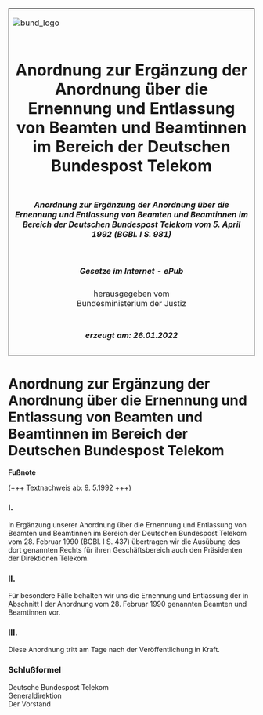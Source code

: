 <span id="DECKBLATT.html"></span>

<table border="0" frame="border" width="100%">

<tr valign="top">

<td align="left">

![bund\_logo](BfJ_2021_Web_de_de.gif)

</td>

<td align="right">

 

</td>

</tr>

<tr align="center" valign="middle">

<td colspan="2">

# Anordnung zur Ergänzung der Anordnung über die Ernennung und Entlassung von Beamten und Beamtinnen im Bereich der Deutschen Bundespost Telekom

</td>

</tr>

<tr align="center" valign="middle">

<td colspan="2">

##### Anordnung zur Ergänzung der Anordnung über die Ernennung und Entlassung von Beamten und Beamtinnen im Bereich der Deutschen Bundespost Telekom vom 5. April 1992 (BGBl. I S. 981)

</td>

</tr>

<tr align="center" valign="middle">

<td colspan="2">

  
  

##### Gesetze im Internet - ePub  
  
herausgegeben vom  
Bundesministerium der Justiz

</td>

</tr>

<tr align="center" valign="bottom">

<td colspan="2">

  
  

##### erzeugt am: 26.01.2022

</td>

</tr>

</table>

<span id="BJNR009810992.html"></span>

# Anordnung zur Ergänzung der Anordnung über die Ernennung und Entlassung von Beamten und Beamtinnen im Bereich der Deutschen Bundespost Telekom

<div>

  
**Fußnote**

<div class="jnhtml">

<div>

<div class="jurAbsatz">

(+++ Textnachweis ab: 9. 5.1992 +++)

</div>

</div>

</div>

</div>

<span id="BJNR009810992BJNE000100314.html"></span>

### I.  

<div>

<div class="jnhtml">

<div>

<div class="jurAbsatz">

In Ergänzung unserer Anordnung über die Ernennung und Entlassung von
Beamten und Beamtinnen im Bereich der Deutschen Bundespost Telekom vom
28. Februar 1990 (BGBl. I S. 437) übertragen wir die Ausübung des dort
genannten Rechts für ihren Geschäftsbereich auch den Präsidenten der
Direktionen Telekom.

</div>

</div>

</div>

</div>

<span id="BJNR009810992BJNE000200314.html"></span>

### II.  

<div>

<div class="jnhtml">

<div>

<div class="jurAbsatz">

Für besondere Fälle behalten wir uns die Ernennung und Entlassung der in
Abschnitt I der Anordnung vom 28. Februar 1990 genannten Beamten und
Beamtinnen vor.

</div>

</div>

</div>

</div>

<span id="BJNR009810992BJNE000300314.html"></span>

### III.  

<div>

<div class="jnhtml">

<div>

<div class="jurAbsatz">

Diese Anordnung tritt am Tage nach der Veröffentlichung in Kraft.

</div>

</div>

</div>

</div>

<span id="BJNR009810992BJNE000400314.html"></span>

### Schlußformel  

<div>

<div class="jnhtml">

<div>

<div class="jurAbsatz">

<span class="SP">Deutsche Bundespost Telekom</span>  
<span class="SP">Generaldirektion</span>  
Der Vorstand

</div>

</div>

</div>

</div>
